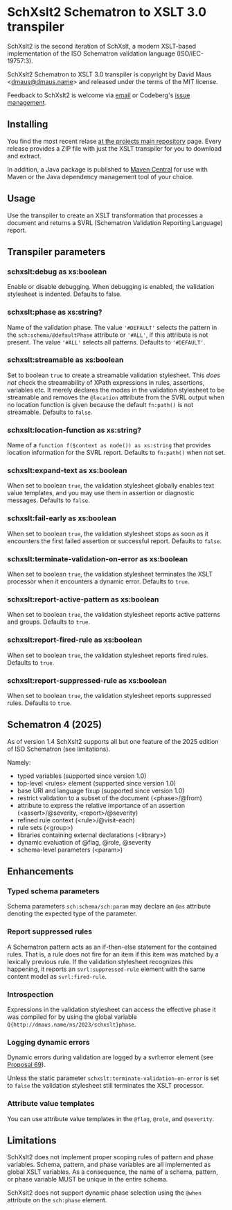 # SchXslt2 Schematron to XSLT 3.0 transpiler

SchXslt2 is the second iteration of SchXslt, a modern XSLT-based implementation of the ISO Schematron validation
language (ISO/IEC-19757:3).

SchXslt2 Schematron to XSLT 3.0 transpiler is copyright by David Maus &lt;dmaus@dmaus.name&gt; and released under the
terms of the MIT license.

Feedback to SchXslt2 is welcome via [email](mailto:dmaus@dmaus.name) or Codeberg's [issue
management](https://codeberg.org/dmaus/schxslt2/issues).

## Installing

You find the most recent relase [at the projects main repository](https://codeberg.org/dmaus/schxslt2) page. Every
release provides a ZIP file with just the XSLT transpiler for you to download and extract.

In addition, a Java package is published to [Maven Central](https://mvnrepository.com/artifact/name.dmaus.schxslt/schxslt2)
for use with Maven or the Java dependency management tool of your choice.

## Usage

Use the transpiler to create an XSLT transformation that processes a document and returns a SVRL (Schematron Validation
Reporting Language) report.

## Transpiler parameters

### schxslt:debug as xs:boolean

Enable or disable debugging. When debugging is enabled, the validation stylesheet is indented. Defaults to false.

### schxslt:phase as xs:string?

Name of the validation phase. The value ```'#DEFAULT'``` selects the pattern in the ```sch:schema/@defaultPhase```
attribute or ```'#ALL'```, if this attribute is not present. The value ```'#ALL'``` selects all patterns. Defaults to
```'#DEFAULT'```.

### schxslt:streamable as xs:boolean

Set to boolean ```true``` to create a streamable validation stylesheet. This *does not* check the streamability of XPath
expressions in rules, assertions, variables etc. It merely declares the modes in the validation stylesheet to be
streamable and removes the ```@location``` attribute from the SVRL output when no location function is given because the
default ```fn:path()``` is not streamable. Defaults to ```false```.

### schxslt:location-function as xs:string?

Name of a ```function f($context as node()) as xs:string``` that provides location information for the SVRL
report. Defaults to ```fn:path()``` when not set.

### schxslt:expand-text as xs:boolean

When set to boolean ```true```, the validation stylesheet globally enables text value templates, and you may use them in
assertion or diagnostic messages. Defaults to ```false```.

### schxslt:fail-early as xs:boolean

When set to boolean ```true```, the validation stylesheet stops as soon as it encounters the first failed assertion or
successful report. Defaults to ```false```.

### schxslt:terminate-validation-on-error as xs:boolean

When set to boolean ```true```, the validation stylesheet terminates the XSLT processor when it encounters a dynamic
error. Defaults to ```true```.

### schxslt:report-active-pattern as xs:boolean

When set to boolean ```true```, the validation stylesheet reports active patterns and groups. Defaults to ```true```.

### schxslt:report-fired-rule as xs:boolean

When set to boolean ```true```, the validation stylesheet reports fired rules. Defaults to ```true```.

### schxslt:report-suppressed-rule as xs:boolean

When set to boolean ```true```, the validation stylesheet reports suppressed rules. Defaults to ```true```.

## Schematron 4 (2025)

As of version 1.4 SchXslt2 supports all but one feature of the 2025 edition of ISO Schematron (see limitations).

Namely:

* typed variables (supported since version 1.0)
* top-level &lt;rules&gt; element (supported since version 1.0)
* base URI and language fixup (supported since version 1.0)
* restrict validation to a subset of the document (&lt;phase&gt;/@from)
* attribute to express the relative importance of an assertion (&lt;assert&gt;/@severity, &lt;report&gt;/@severity)
* refined rule context (&lt;rule&gt;/@visit-each)
* rule sets (&lt;group&gt;)
* libraries containing external declarations (&lt;library&gt;)
* dynamic evaluation of @flag, @role, @severity
* schema-level parameters (&lt;param&gt;)

## Enhancements

### Typed schema parameters

Schema parameters ```sch:schema/sch:param``` may declare an ```@as``` attribute denoting the expected type of the
parameter.

### Report suppressed rules

A Schematron pattern acts as an if-then-else statement for the contained rules. That is, a rule does not fire for an
item if this item was matched by a lexically previous rule. If the validation stylesheet recognizes this happening, it
reports an ```svrl:suppressed-rule``` element with the same content model as ```svrl:fired-rule```.

### Introspection

Expressions in the validation stylesheet can access the effective phase it was compiled for by using the global variable
```Q{http://dmaus.name/ns/2023/schxslt}phase```.

### Logging dynamic errors

Dynamic errors during validation are logged by a svrl:error element (see [Proposal
69](https://github.com/Schematron/schematron-enhancement-proposals/issues/69)).

Unless the static parameter ```schxslt:terminate-validation-on-error``` is set to ```false``` the validation stylesheet still
terminates the XSLT processor.

### Attribute value templates

You can use attribute value templates in the ```@flag```, ```@role```, and ```@severity```.

## Limitations

SchXslt2 does not implement proper scoping rules of pattern and phase variables. Schema, pattern, and phase variables
are all implemented as global XSLT variables. As a consequence, the name of a schema, pattern, or phase variable MUST be
unique in the entire schema.

SchXslt2 does not support dynamic phase selection using the ```@when``` attribute on the ```sch:phase``` element.
